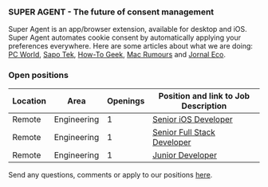 ### SUPER AGENT - The future of consent management

Super Agent is an app/browser extension, available for desktop and iOS. Super Agent automates cookie consent by automatically applying your preferences everywhere.
Here are some articles about what we are doing: [PC World](https://www.pcworld.com/article/553284/5-free-privacy-tools-for-protecting-your-personal-data.html), [Sapo Tek](https://tek.sapo.pt/mobile/apps/artigos/super-agent-aposta-na-gestao-de-cookies-e-esta-a-ganhar-terreno-na-internacionalizacao), [How-To Geek](https://www.howtogeek.com/768022/iphone-and-ipad-safari-extensions-worth-installing/), [Mac Rumours](https://www.macrumors.com/guide/ios-15-safari-extensions/) and [Jornal Eco](https://eco.sapo.pt/2021/11/11/startup-do-porto-quer-revolucionar-a-privacidade-online/).

### Open positions

| Location        | Area         | Openings | Position and link to Job Description |
| --------------- | ------------ | -------- | ------------------------------------ |    
|Remote           | Engineering  | 1        | [Senior iOS Developer](https://github.com/super-agent-org/hiring/blob/main/Senior%20iOS%20Developer.md) |
|Remote           | Engineering  | 1        | [Senior Full Stack Developer](https://github.com/super-agent-org/hiring/blob/main/Senior%20Full%20Stack%20Developer.md) |
|Remote           | Engineering  | 1        | [Junior Developer](https://static.wixstatic.com/media/4a1d5b_5361da33eab146479729473ed7a5d8ce~mv2.gif)     |




Send any questions, comments or apply to our positions [here](mailto:hello@super-agent.com).
